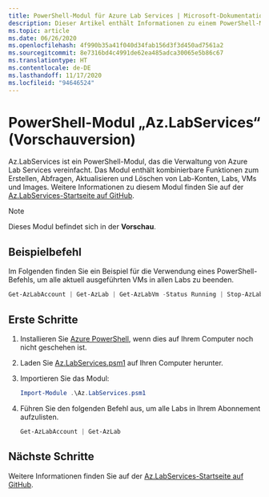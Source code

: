 ```yaml
---
title: PowerShell-Modul für Azure Lab Services | Microsoft-Dokumentation
description: Dieser Artikel enthält Informationen zu einem PowerShell-Modul, das die Verwaltung von Artefakten in Azure Lab Services unterstützt.
ms.topic: article
ms.date: 06/26/2020
ms.openlocfilehash: 4f990b35a41f040d34fab156d3f3d450ad7561a2
ms.sourcegitcommit: 8e7316bd4c4991de62ea485adca30065e5b86c67
ms.translationtype: HT
ms.contentlocale: de-DE
ms.lasthandoff: 11/17/2020
ms.locfileid: "94646524"
---
```

# <a name="azlabservices-powershell-module-preview"></a>PowerShell-Modul „Az.LabServices“ (Vorschauversion)
Az.LabServices ist ein PowerShell-Modul, das die Verwaltung von Azure Lab Services vereinfacht. Das Modul enthält kombinierbare Funktionen zum Erstellen, Abfragen, Aktualisieren und Löschen von Lab-Konten, Labs, VMs und Images. Weitere Informationen zu diesem Modul finden Sie auf der [Az.LabServices-Startseite auf GitHub](https://github.com/Azure/azure-devtestlab/tree/master/samples/ClassroomLabs/Modules/Library).

> [!NOTE]
> Dieses Modul befindet sich in der **Vorschau**. 

## <a name="example-command"></a>Beispielbefehl
Im Folgenden finden Sie ein Beispiel für die Verwendung eines PowerShell-Befehls, um alle aktuell ausgeführten VMs in allen Labs zu beenden.

```powershell
Get-AzLabAccount | Get-AzLab | Get-AzLabVm -Status Running | Stop-AzLabVm
```

## <a name="get-started"></a>Erste Schritte
1. Installieren Sie [Azure PowerShell](/powershell/azure/), wenn dies auf Ihrem Computer noch nicht geschehen ist. 
2. Laden Sie [Az.LabServices.psm1](https://github.com/Azure/azure-devtestlab/blob/master/samples/ClassroomLabs/Modules/Library/Az.LabServices.psm1) auf Ihren Computer herunter.
3. Importieren Sie das Modul:

    ```powershell
    Import-Module .\Az.LabServices.psm1
    ```
4. Führen Sie den folgenden Befehl aus, um alle Labs in Ihrem Abonnement aufzulisten.

    ```powershell
    Get-AzLabAccount | Get-AzLab
    ```

## <a name="next-steps"></a>Nächste Schritte
Weitere Informationen finden Sie auf der [Az.LabServices-Startseite auf GitHub](https://github.com/Azure/azure-devtestlab/tree/master/samples/ClassroomLabs/Modules/Library).